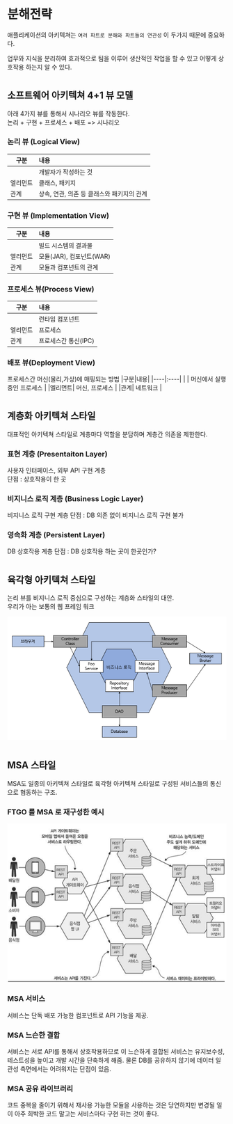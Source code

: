 # 분해전략

애플리케이션의 아키텍쳐는 `여러 파트로 분해와 파트들의 연관성` 이 두가지 때문에 중요하다.

업무와 지식을 분리하여 효과적으로 팀을 이루어 생산적인 작업을 할 수 있고 어떻게 상호작용 하는지 알 수 있다.

#
## 소프트웨어 아키텍쳐 4+1 뷰 모델
아래 4가지 뷰를 통해서 시나리오 뷰를 작동한다.  
논리 + 구현 + 프로세스 + 배포 => 시나리오

### 논리 뷰 (Logical View)  
|구분|내용|
|----|:----|
| | 개발자가 작성하는 것 |
|엘리먼트| 클래스, 패키지 |
|관계| 상속, 연관, 의존 등 클래스와 패키지의 관계 |

### 구현 뷰 (Implementation View)  
|구분|내용|
|----|:----|
| | 빌드 시스템의 결과물 |
|엘리먼트| 모듈(JAR), 컴포넌트(WAR) |
|관계| 모듈과 컴포넌트의 관계 |

### 프로세스 뷰(Process View)  
|구분|내용|
|----|:----|
| | 런타임 컴포넌트 |
|엘리먼트| 프로세스 |
|관계| 프로세스간 통신(IPC) |
 
### 배포 뷰(Deployment View)
프로세스간 머신(물리,가상)에 매핑되는 방법
|구분|내용|
|----|:----|
| | 머신에서 실행 중인 프로세스 |
|엘리먼트| 머신, 프로세스 |
|관계| 네트워크 |

#
## 계층화 아키텍쳐 스타일
대표적인 아키텍쳐 스타일로 계층마다 역할을 분담하며 계층간 의존을 제한한다.

### 표현 계층 (Presentaiton Layer)
사용자 인터페이스, 외부 API 구현 계층  
단점 : 상호작용이 한 곳

### 비지니스 로직 계층 (Business Logic Layer)
비지니스 로직 구현 계층
단점 : DB 의존 없이 비지니스 로직 구현 불가

### 영속화 계층 (Persistent Layer)
DB 상호작용 계층
단점 : DB 상호작용 하는 곳이 한곳인가?

#
## 육각형 아키텍쳐 스타일
논리 뷰를 비지니스 로직 중심으로 구성하는 계층화 스타일의 대안.  
우리가 아는 보통의 웹 프레임 워크

![2-1-1](https://raw.githubusercontent.com/sanggi-wjg/my_study/main/MicroServiceArchitecture/data/2-1-1.PNG)

#
## MSA 스타일
MSA도 일종의 아키텍쳐 스타일로 육각형 아키텍쳐 스타일로 구성된 서비스들의 통신으로 협동하는 구조.

### FTGO 를 MSA 로 재구성한 예시
![2-1-2](https://raw.githubusercontent.com/sanggi-wjg/my_study/main/MicroServiceArchitecture/data/2-1-2.PNG)

### MSA 서비스
서비스는 단독 배포 가능한 컴포넌트로 API 기능을 제공.

### MSA 느슨한 결합
서비스는 서로 API를 통해서 상호작용하므로 이 느슨하게 결합된 서비스는 유지보수성, 테스트성을 높이고 개발 시간을 단축하게 해줌. 물론 DB를 공유하지 않기에 데이터 일관성 측면에서는 어려워지는 단점이 있음.

### MSA 공유 라이브러리
코드 중복을 줄이기 위해서 재사용 가능한 모듈을 사용하는 것은 당연하지만  변경될 일이 아주 희박한 코드 말고는 서비스마다 구현 하는 것이 좋다.
